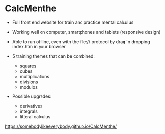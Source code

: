 # CalcMenthe

- Full front end website for train and practice mental calculus
- Working well on  computer, smartphones and tablets (responsive design)
- Able to run offline, even with the file:// protocol by drag 'n dropping index.htm in your browser
- 5 training themes that can be combined:
  - squares
  - cubes
  - multiplications
  - divisions
  - modulos

- Possible upgrades:
  - derivatives
  - integrals
  - litteral calculus
  

https://somebodylikeeverybody.github.io/CalcMenthe/

